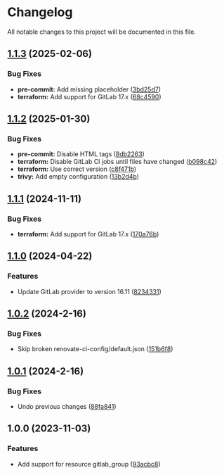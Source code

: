 # Changelog

All notable changes to this project will be documented in this file.

## [1.1.3](https://gitlab.com/terraform-child-modules-48151/terraform-gitlab-group/compare/v1.1.2...v1.1.3) (2025-02-06)

### Bug Fixes

* **pre-commit:** Add missing placeholder ([3bd25d7](https://gitlab.com/terraform-child-modules-48151/terraform-gitlab-group/commit/3bd25d7fd5f420cd3c07d6c8acba7f9dce28da50))
* **terraform:** Add support for GitLab 17.x ([68c4590](https://gitlab.com/terraform-child-modules-48151/terraform-gitlab-group/commit/68c45905aeea9e7de62f0d4641ec0e4904378ef1))

## [1.1.2](https://gitlab.com/terraform-child-modules-48151/terraform-gitlab-group/compare/v1.1.1...v1.1.2) (2025-01-30)

### Bug Fixes

* **pre-commit:** Disable HTML tags ([8db2263](https://gitlab.com/terraform-child-modules-48151/terraform-gitlab-group/commit/8db22637d719fa0f43076c1180734f2ed50159d4))
* **terraform:** Disable GitLab CI jobs until files have changed ([b098c42](https://gitlab.com/terraform-child-modules-48151/terraform-gitlab-group/commit/b098c42db4785997db5fe0d8ecc65c48fed984c2))
* **terraform:** Use correct version ([c8f471b](https://gitlab.com/terraform-child-modules-48151/terraform-gitlab-group/commit/c8f471b29d16f69c4aa74b7fe2625bde02ebecaa))
* **trivy:** Add empty configuration ([13b2d4b](https://gitlab.com/terraform-child-modules-48151/terraform-gitlab-group/commit/13b2d4bd0b5d79944c00dfe8e58a412e3f05d735))

## [1.1.1](https://gitlab.com/terraform-child-modules-48151/terraform-gitlab-group/compare/v1.1.0...v1.1.1) (2024-11-11)

### Bug Fixes

* **terraform:** Add support for GitLab 17.x ([170a76b](https://gitlab.com/terraform-child-modules-48151/terraform-gitlab-group/commit/170a76be645fab1464a9557862e897726d651108))

## [1.1.0](https://gitlab.com/terraform-child-modules-48151/terraform-gitlab-group/compare/v1.0.2...v1.1.0) (2024-04-22)


### Features

* Update GitLab provider to version 16.11 ([8234331](https://gitlab.com/terraform-child-modules-48151/terraform-gitlab-group/commit/823433127eb401d0cc4ef3fa588f873cd9301537))

## [1.0.2](https://gitlab.com/terraform-child-modules1/terraform-gitlab-group/compare/v1.0.1...v1.0.2) (2024-2-16)


### Bug Fixes

* Skip broken renovate-ci-config/default.json ([151b6f8](https://gitlab.com/terraform-child-modules1/terraform-gitlab-group/commit/151b6f82b1cb03169e3c5e74ec7eb0ab5e0157e4))

## [1.0.1](https://gitlab.com/terraform-child-modules1/terraform-gitlab-group/compare/v1.0.0...v1.0.1) (2024-2-16)


### Bug Fixes

* Undo previous changes ([88fa841](https://gitlab.com/terraform-child-modules1/terraform-gitlab-group/commit/88fa8410a653b74741f478e01149644297a473a3))

## 1.0.0 (2023-11-03)


### Features

* Add support for resource gitlab_group ([93acbc8](https://gitlab.com/terraform-child-modules1/terraform-gitlab-group/commit/93acbc85d0d823c869c076c650ef08b2e76dfa38))
